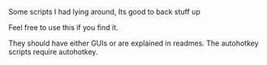 Some scripts I had lying around, 
Its good to back stuff up

Feel free to use this if you find it.

They should have either GUIs or are explained in readmes.
The autohotkey scripts require autohotkey.
